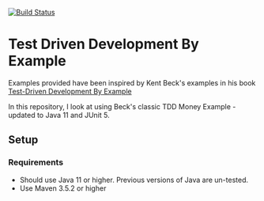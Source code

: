 [![Build Status](https://www.travis-ci.com/EhsanRP/TDD-Course.svg?branch=master)](https://www.travis-ci.com/EhsanRP/TDD-Course)

# Test Driven Development By Example


Examples provided have been inspired by Kent Beck's examples in his
book [Test-Driven Development By Example](https://amzn.to/2DTP58p)

In this repository, I look at using Beck's classic TDD Money Example - updated to Java 11 and JUnit 5.

## Setup

### Requirements

* Should use Java 11 or higher. Previous versions of Java are un-tested.
* Use Maven 3.5.2 or higher

